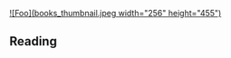 <a href="reading.md" rel="Reading">![Foo](books_thumbnail.jpeg width="256" height="455")</a>
## Reading 

